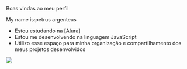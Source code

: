  Boas vindas ao meu perfil

My name is:petrus argenteus

- Estou estudando na [Alura]
- Estou me desenvolvendo na linguagem JavaScript
- Utilizo esse espaço para minha organização e compartilhamento dos meus projetos desenvolvidos


![](https://media1.tenor.com/m/daxNnlh9q3AAAAAC/king-king-baldwin.gif)
